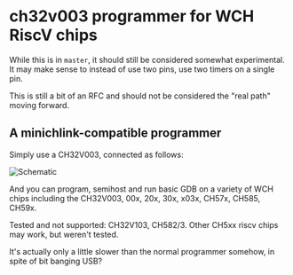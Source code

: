 # ch32v003 programmer for WCH RiscV chips

While this is in `master`, it should still be considered somewhat experimental.  It may make sense to instead of use two pins, use two timers on a single pin.

This is still a bit of an RFC and should not be considered the "real path" moving forward.

## A minichlink-compatible programmer

Simply use a CH32V003, connected as follows:

![Schematic](schematic.png)

And you can program, semihost and run basic GDB on a variety of WCH chips including the CH32V003, 00x, 20x, 30x, x03x, CH57x, CH585, CH59x.

Tested and not supported: CH32V103, CH582/3. Other CH5xx riscv chips may work, but weren't tested.

It's actually only a little slower than the normal programmer somehow, in spite of bit banging USB?

